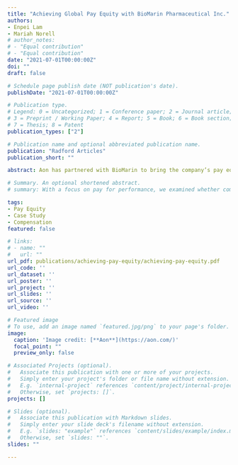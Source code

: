 ```yaml
---
title: "Achieving Global Pay Equity with BioMarin Pharmaceutical Inc."
authors:
- Enpei Lam
- Mariah Norell
# author_notes:
# - "Equal contribution"
# - "Equal contribution"
date: "2021-07-01T00:00:00Z"
doi: ""
draft: false

# Schedule page publish date (NOT publication's date).
publishDate: "2021-07-01T00:00:00Z"

# Publication type.
# Legend: 0 = Uncategorized; 1 = Conference paper; 2 = Journal article;
# 3 = Preprint / Working Paper; 4 = Report; 5 = Book; 6 = Book section;
# 7 = Thesis; 8 = Patent
publication_types: ["2"]

# Publication name and optional abbreviated publication name.
publication: "Radford Articles"
publication_short: ""

abstract: Aon has partnered with BioMarin to bring the company’s pay equity gap in the United States to virtually zero. This case study explains how we are able to achieve such an encouraging result in a short period of time.

# Summary. An optional shortened abstract.
# summary: With a focus on pay for performance, we examined whether companies with five performance ratings distribute their merit budget differently compared to firms with fewer ratings.

tags:
- Pay Equity
- Case Study
- Compensation
featured: false

# links:
# - name: ""
#   url: ""
url_pdf: publications/achieving-pay-equity/achieving-pay-equity.pdf
url_code: ''
url_dataset: ''
url_poster: ''
url_project: ''
url_slides: ''
url_source: ''
url_video: ''

# Featured image
# To use, add an image named `featured.jpg/png` to your page's folder.
image:
  caption: 'Image credit: [**Aon**](https://aon.com/)'
  focal_point: ""
  preview_only: false

# Associated Projects (optional).
#   Associate this publication with one or more of your projects.
#   Simply enter your project's folder or file name without extension.
#   E.g. `internal-project` references `content/project/internal-project/index.md`.
#   Otherwise, set `projects: []`.
projects: []

# Slides (optional).
#   Associate this publication with Markdown slides.
#   Simply enter your slide deck's filename without extension.
#   E.g. `slides: "example"` references `content/slides/example/index.md`.
#   Otherwise, set `slides: ""`.
slides: ""

---
```



